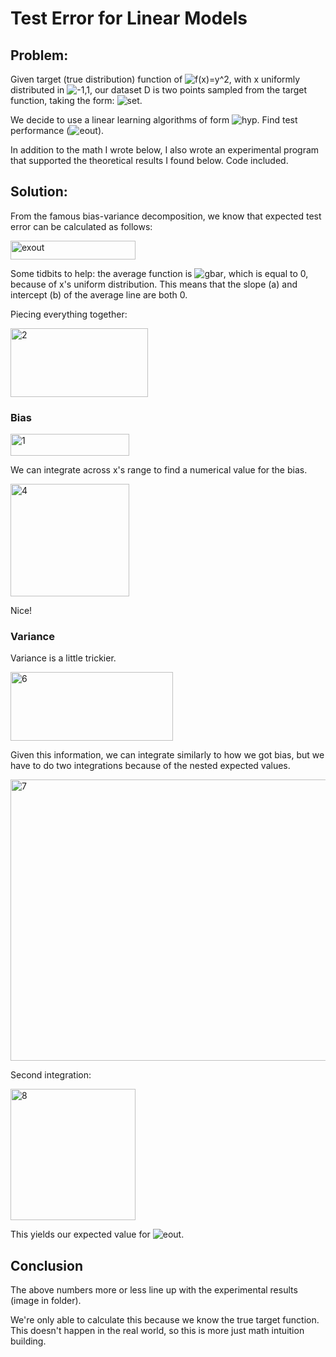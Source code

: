 # Test Error for Linear Models
## Problem:
Given target (true distribution) function of ![f(x)=y^2](http://mathurl.com/yarfcahw.png), with x uniformly distributed in ![-1,1](http://mathurl.com/ydbxaw6j.png), our dataset D is two points sampled from the target function, taking the form: ![set](http://mathurl.com/yaxpgzly.png).

We decide to use a linear learning algorithms of form ![hyp](http://mathurl.com/yap2towy.png). Find test performance (![eout](http://mathurl.com/yacz3c8s.png)).

In addition to the math I wrote below, I also wrote an experimental program that supported the theoretical results I found below. Code included.

## Solution:
From the famous bias-variance decomposition, we know that expected test error can be calculated as follows:

<img src="https://static.wixstatic.com/media/84a55f_6990fa8904824feabef3d1c75f33f4a4~mv2.png/v1/fill/w_410,h_59,al_c,lg_1,q_80/84a55f_6990fa8904824feabef3d1c75f33f4a4~mv2.webp" alt="exout" width="200" height="30"/>

Some tidbits to help: the average function is ![gbar](http://mathurl.com/ycr5kgay.png), which is equal to 0, because of x's uniform distribution. This means that the slope (a) and intercept (b) of the average line are both 0.

Piecing everything together:

<img src="https://static.wixstatic.com/media/84a55f_9d40f110353947538624a7e7706f70e9~mv2.png/v1/fill/w_417,h_216,al_c,lg_1,q_80/84a55f_9d40f110353947538624a7e7706f70e9~mv2.webp" alt="2" width="220" height="110"/>

### Bias

<img src="https://static.wixstatic.com/media/84a55f_988ce48d945c414a80e6193a8b5d34da~mv2.png/v1/fill/w_360,h_60,al_c,lg_1,q_80/84a55f_988ce48d945c414a80e6193a8b5d34da~mv2.webp" alt="1" width="190" height="35"/>

We can integrate across x's range to find a numerical value for the bias.

<img src="https://static.wixstatic.com/media/84a55f_9b453377c3654452ad09d92a6c0630cb~mv2.png/v1/fill/w_288,h_270,al_c,lg_1,q_80/84a55f_9b453377c3654452ad09d92a6c0630cb~mv2.webp" alt="4" width="190" height="180"/>


Nice!

### Variance
Variance is a little trickier.

<img src="https://static.wixstatic.com/media/84a55f_9bb18b627d014b7b96e32a7fab98b9c0~mv2.png/v1/fill/w_332,h_118,al_c,q_80,usm_0.66_1.00_0.01/84a55f_9bb18b627d014b7b96e32a7fab98b9c0~mv2.webp" alt="6" width="260" height="110"/>


Given this information, we can integrate similarly to how we got bias, but we have to do two integrations because of the nested expected values.

<img src="https://static.wixstatic.com/media/84a55f_61260a886c3e4eccbc0ae8d5d0bb7694~mv2.png/v1/fill/w_768,h_522,al_c,q_85,usm_0.66_1.00_0.01/84a55f_61260a886c3e4eccbc0ae8d5d0bb7694~mv2.webp" alt="7" width="550" height="450"/>

Second integration:

<img src="https://static.wixstatic.com/media/84a55f_8c52ee6cc22c4372adc700ac3e68ac03~mv2.png/v1/fill/w_274,h_252,al_c,q_80,usm_0.66_1.00_0.01/84a55f_8c52ee6cc22c4372adc700ac3e68ac03~mv2.webp" alt="8" width="200" height="210"/>

This yields our expected value for ![eout](http://mathurl.com/yacz3c8s.png). 

## Conclusion

The above numbers more or less line up with the experimental results (image in folder).

We're only able to calculate this because we know the true target function. This doesn't happen in the real world, so this is more just math intuition building.
